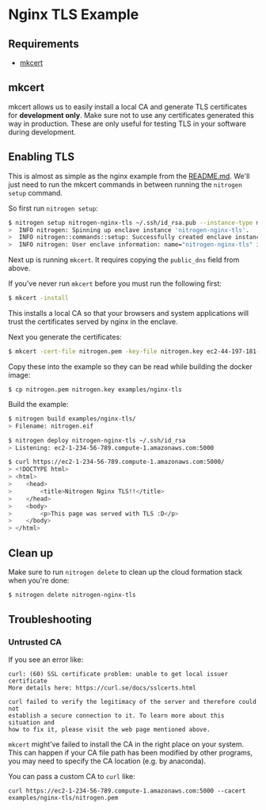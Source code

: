 # Nginx TLS Example

## Requirements

- [mkcert](https://github.com/FiloSottile/mkcert)

## mkcert

mkcert allows us to easily install a local CA and generate TLS certificates for **development only**. Make sure not to use any certificates generated this way in production. These are only useful for testing TLS in your software during development.

## Enabling TLS

This is almost as simple as the nginx example from the [README.md](../../README.md#examples). We'll just need to run the mkcert commands in between
running the `nitrogen setup` command.

So first run `nitrogen setup`:

```sh
$ nitrogen setup nitrogen-nginx-tls ~/.ssh/id_rsa.pub --instance-type m5n.16xlarge
>  INFO nitrogen: Spinning up enclave instance 'nitrogen-nginx-tls'.
>  INFO nitrogen::commands::setup: Successfully created enclave instance. stack_id="arn:aws:cloudformation:us-east-1:657861442343:stack/nitrogen-nginx-tls/c93c7c80-5581-11ed-8a2b-0e2f3ffeccf1"
>  INFO nitrogen: User enclave information: name="nitrogen-nginx-tls" instance_id="i-07daa284594ff02bc" public_ip="44.197.181.14" availability_zone="us-east-1b" public_dns="ec2-44-197-181-14.compute-1.amazonaws.com"
```

Next up is running `mkcert`. It requires copying the `public_dns` field from above.

If you've never run `mkcert` before you must run the following first:

```sh
$ mkcert -install
```

This installs a local CA so that your browsers and system applications will trust the certificates served by nginx in the enclave.

Next you generate the certificates:


```sh
$ mkcert -cert-file nitrogen.pem -key-file nitrogen.key ec2-44-197-181-14.compute-1.amazonaws.com
```

Copy these into the example so they can be read while building the docker image:

```
$ cp nitrogen.pem nitrogen.key examples/nginx-tls
```

Build the example:

```sh
$ nitrogen build examples/nginx-tls/
> Filename: nitrogen.eif
```

```sh
$ nitrogen deploy nitrogen-nginx-tls ~/.ssh/id_rsa
> Listening: ec2-1-234-56-789.compute-1.amazonaws.com:5000
```

```sh
$ curl https://ec2-1-234-56-789.compute-1.amazonaws.com:5000/
> <!DOCTYPE html>
> <html>
>    <head>
>        <title>Nitrogen Nginx TLS!!</title>
>    </head>
>    <body>
>        <p>This page was served with TLS :D</p>
>    </body>
> </html>
```

## Clean up

Make sure to run `nitrogen delete` to clean up the cloud formation stack when you're done:

```sh
$ nitrogen delete nitrogen-nginx-tls
```

## Troubleshooting

### Untrusted CA

If you see an error like:

```
curl: (60) SSL certificate problem: unable to get local issuer certificate
More details here: https://curl.se/docs/sslcerts.html

curl failed to verify the legitimacy of the server and therefore could not
establish a secure connection to it. To learn more about this situation and
how to fix it, please visit the web page mentioned above.
```

`mkcert` might've failed to install the CA in the right place on your system. This can happen if your CA file path has been modified by other programs, you may need to specify the CA location (e.g. by anaconda).

You can pass a custom CA to `curl` like:

```
curl https://ec2-1-234-56-789.compute-1.amazonaws.com:5000 --cacert examples/nginx-tls/nitrogen.pem
```
